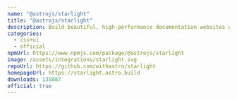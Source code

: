 ```yaml
---
name: "@astrojs/starlight"
title: "@astrojs/starlight"
description: Build beautiful, high-performance documentation websites with Astro
categories:
  - css+ui
  - official
npmUrl: https://www.npmjs.com/package/@astrojs/starlight
image: /assets/integrations/starlight.svg
repoUrl: https://github.com/withastro/starlight
homepageUrl: https://starlight.astro.build
downloads: 135087
official: true
---
```

